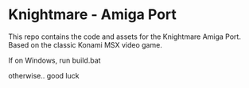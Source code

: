# Knightmare - Amiga Port

This repo contains the code and assets for the Knightmare Amiga Port. Based on the classic Konami MSX video game.

If on Windows, run build.bat

otherwise.. good luck
